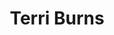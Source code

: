 ---
layout: post
title: Terri Burns
school: NYU
major: Major?
image: https://static.squarespace.com/static/50354720c4aa2d2d3150d3d8/t/527bc320e4b0604afe1f491e/1383842606164/terri-circle.jpg?format=300w
lego: http://files.tnyu.org/people/lego/terri.jpg
position: Startup Week Lead
positionURL: http://www.techatnyu.org/position
twitter: tcburning
email: t@NYU email?
graduate: 2015
weight: 3
---